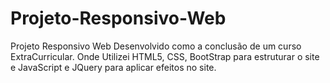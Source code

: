 # Projeto-Responsivo-Web
Projeto Responsivo Web Desenvolvido como a conclusão de um curso ExtraCurricular. Onde Utilizei HTML5, CSS, BootStrap para estruturar o site e JavaScript e JQuery para aplicar efeitos no site.
